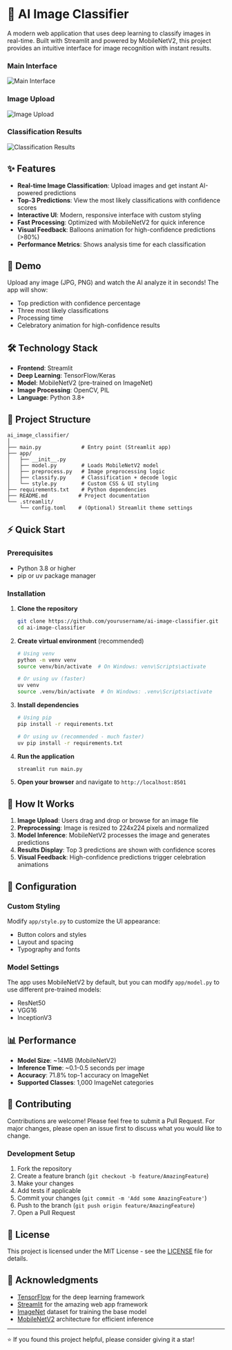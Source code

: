 # 🎃 AI Image Classifier

A modern web application that uses deep learning to classify images in real-time. Built with Streamlit and powered by MobileNetV2, this project provides an intuitive interface for image recognition with instant results.

### Main Interface
![Main Interface](assets/main-interface.png)

### Image Upload
![Image Upload](assets/image-upload.png)

### Classification Results
![Classification Results](assets/results.png)

## ✨ Features

- **Real-time Image Classification**: Upload images and get instant AI-powered predictions
- **Top-3 Predictions**: View the most likely classifications with confidence scores
- **Interactive UI**: Modern, responsive interface with custom styling
- **Fast Processing**: Optimized with MobileNetV2 for quick inference
- **Visual Feedback**: Balloons animation for high-confidence predictions (>80%)
- **Performance Metrics**: Shows analysis time for each classification

## 🚀 Demo

Upload any image (JPG, PNG) and watch the AI analyze it in seconds! The app will show:
- Top prediction with confidence percentage
- Three most likely classifications
- Processing time
- Celebratory animation for high-confidence results

## 🛠️ Technology Stack

- **Frontend**: Streamlit
- **Deep Learning**: TensorFlow/Keras
- **Model**: MobileNetV2 (pre-trained on ImageNet)
- **Image Processing**: OpenCV, PIL
- **Language**: Python 3.8+

## 📁 Project Structure

```
ai_image_classifier/
│
├── main.py             # Entry point (Streamlit app)
├── app/
│   ├── __init__.py
│   ├── model.py        # Loads MobileNetV2 model
│   ├── preprocess.py   # Image preprocessing logic
│   ├── classify.py     # Classification + decode logic
│   └── style.py        # Custom CSS & UI styling
├── requirements.txt    # Python dependencies
├── README.md          # Project documentation
└── .streamlit/
    └── config.toml    # (Optional) Streamlit theme settings
```

## ⚡ Quick Start

### Prerequisites
- Python 3.8 or higher
- pip or uv package manager

### Installation

1. **Clone the repository**
   ```bash
   git clone https://github.com/yourusername/ai-image-classifier.git
   cd ai-image-classifier
   ```

2. **Create virtual environment** (recommended)
   ```bash
   # Using venv
   python -m venv venv
   source venv/bin/activate  # On Windows: venv\Scripts\activate
   
   # Or using uv (faster)
   uv venv
   source .venv/bin/activate  # On Windows: .venv\Scripts\activate
   ```

3. **Install dependencies**
   ```bash
   # Using pip
   pip install -r requirements.txt
   
   # Or using uv (recommended - much faster)
   uv pip install -r requirements.txt
   ```

4. **Run the application**
   ```bash
   streamlit run main.py
   ```

5. **Open your browser** and navigate to `http://localhost:8501`

## 🎯 How It Works

1. **Image Upload**: Users drag and drop or browse for an image file
2. **Preprocessing**: Image is resized to 224x224 pixels and normalized
3. **Model Inference**: MobileNetV2 processes the image and generates predictions
4. **Results Display**: Top 3 predictions are shown with confidence scores
5. **Visual Feedback**: High-confidence predictions trigger celebration animations

## 🔧 Configuration

### Custom Styling
Modify `app/style.py` to customize the UI appearance:
- Button colors and styles
- Layout and spacing
- Typography and fonts

### Model Settings
The app uses MobileNetV2 by default, but you can modify `app/model.py` to use different pre-trained models:
- ResNet50
- VGG16
- InceptionV3

## 📊 Performance

- **Model Size**: ~14MB (MobileNetV2)
- **Inference Time**: ~0.1-0.5 seconds per image
- **Accuracy**: 71.8% top-1 accuracy on ImageNet
- **Supported Classes**: 1,000 ImageNet categories

## 🤝 Contributing

Contributions are welcome! Please feel free to submit a Pull Request. For major changes, please open an issue first to discuss what you would like to change.

### Development Setup

1. Fork the repository
2. Create a feature branch (`git checkout -b feature/AmazingFeature`)
3. Make your changes
4. Add tests if applicable
5. Commit your changes (`git commit -m 'Add some AmazingFeature'`)
6. Push to the branch (`git push origin feature/AmazingFeature`)
7. Open a Pull Request

## 📝 License

This project is licensed under the MIT License - see the [LICENSE](LICENSE) file for details.

## 🙏 Acknowledgments

- [TensorFlow](https://tensorflow.org/) for the deep learning framework
- [Streamlit](https://streamlit.io/) for the amazing web app framework
- [ImageNet](http://www.image-net.org/) dataset for training the base model
- [MobileNetV2](https://arxiv.org/abs/1801.04381) architecture for efficient inference

---

⭐️ If you found this project helpful, please consider giving it a star!